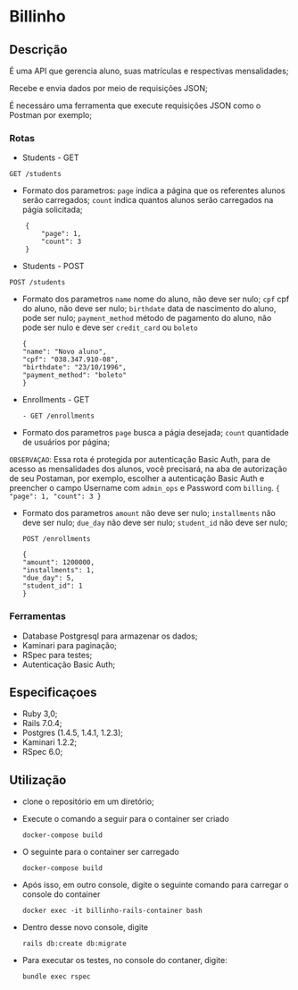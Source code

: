 # Billinho

## Descrição

É uma API que gerencia aluno, suas matrículas e respectivas mensalidades;

Recebe e envia dados por meio de requisições JSON;

É necessáro uma ferramenta que execute requisições JSON como o Postman por exemplo;

### Rotas

 - Students - GET
```
GET /students
```
 - Formato dos parametros:
 `page` indica a página que os referentes alunos serão carregados;
 `count` indica quantos alunos serão carregados na págia solicitada;

```
    {
        "page": 1,
        "count": 3
    }
```

 - Students - POST

```
POST /students
```

- Formato dos parametros
 `name` nome do aluno, não deve ser nulo;
 `cpf` cpf do aluno, não deve ser nulo;
 `birthdate` data de nascimento do aluno, pode ser nulo;
 `payment_method` método de pagamento do aluno, não pode ser nulo e deve ser `credit_card` ou `boleto`

    ```
    {
    "name": "Novo aluno",
    "cpf": "038.347.910-08",
    "birthdate": "23/10/1996",
    "payment_method": "boleto"
    }
    ```
 - Enrollments - GET

    ```
    - GET /enrollments
    ```

  - Formato dos parametros
  `page` busca a págia desejada;
  `count` quantidade de usuários por página;
  
  `OBSERVAÇAO`: Essa rota é protegida por autenticação Basic Auth, para de acesso as mensalidades dos alunos, você precisará, na aba de autorização de seu Postaman, por exemplo, escolher a autenticação Basic Auth e preencher o campo Username com `admin_ops` e Password com `billing`.
    ```
    {
    "page": 1,
    "count": 3
    }
    ```

 - Formato dos parametros
 `amount` não deve ser nulo;
 `installments`  não deve ser nulo;
 `due_day` não deve ser nulo;
 `student_id` não deve ser nulo;

    ```
    POST /enrollments
    ```

    ```
    {
    "amount": 1200000,
    "installments": 1,
    "due_day": 5,
    "student_id": 1
    }
    ```


### Ferramentas
 - Database Postgresql para armazenar os dados;
 - Kaminari para paginação;
 - RSpec para testes;
 - Autenticação Basic Auth;

## Especificaçoes

 - Ruby 3,0;
 - Rails 7.0.4;
 - Postgres (1.4.5, 1.4.1, 1.2.3);
 - Kaminari 1.2.2;
 - RSpec 6.0;

 ## Utilização

 - clone o repositório em um diretório;
 - Execute o comando a seguir para o container ser criado
    ```
    docker-compose build
    ```
- O seguinte para o container ser carregado

    ```
    docker-compose build
    ```
- Após isso, em outro console, digite o seguinte comando para carregar o console do container

    ```
    docker exec -it billinho-rails-container bash
    ```

- Dentro desse novo console, digite

    ```
    rails db:create db:migrate
    ```
- Para executar os testes, no console do contaner, digite:

    ```
    bundle exec rspec
    ```